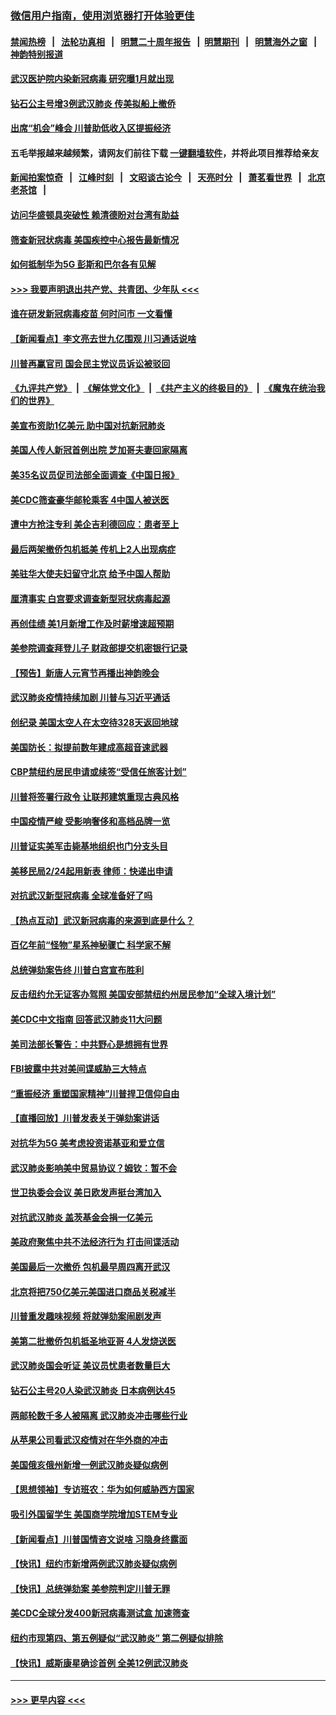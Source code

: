 ### [微信用户指南，使用浏览器打开体验更佳](https://github.com/gfw-breaker/banned-news1/blob/master/indexes/wechat-guide.md?t=0)
#### [禁闻热榜](热点新闻.md?t=0)  &nbsp;&nbsp;|&nbsp;&nbsp; [法轮功真相](https://github.com/gfw-breaker/truth/blob/master/README.md?t=0) &nbsp;&nbsp;|&nbsp;&nbsp; [明慧二十周年报告](https://github.com/gfw-breaker/mh-reports/blob/master/README.md?t=0) &nbsp;&nbsp;|&nbsp;&nbsp;[明慧期刊](https://github.com/gfw-breaker/mh-qikan) &nbsp;&nbsp;|&nbsp;&nbsp; [明慧海外之窗](https://github.com/gfw-breaker/mh-news/blob/master/README.md?t=0) &nbsp;&nbsp;|&nbsp;&nbsp; [神韵特别报道](https://github.com/gfw-breaker/mh-news/blob/master/shenyun.md?t=0)
#### [武汉医护院内染新冠病毒 研究曝1月就出现](../pages/nsc412/n11852928.md?t=02081522) 
#### [钻石公主号增3例武汉肺炎 传美拟船上撤侨](../pages/nsc412/n11853240.md?t=02081522) 
#### [出席“机会”峰会 川普助低收入区提振经济](../pages/nsc412/n11853232.md?t=02081522) 
#### 五毛举报越来越频繁，请网友们前往下载 [一键翻墙软件](https://github.com/gfw-breaker/ssr-accounts)，并将此项目推荐给亲友
#### [新闻拍案惊奇](https://github.com/gfw-breaker/banned-news1/blob/master/pages/link4.md) &nbsp;&nbsp;|&nbsp;&nbsp; [江峰时刻](https://github.com/gfw-breaker/banned-news1/blob/master/pages/link4.md) &nbsp;&nbsp;|&nbsp;&nbsp; [文昭谈古论今](https://github.com/gfw-breaker/banned-news1/blob/master/pages/link4.md) &nbsp;&nbsp;|&nbsp;&nbsp; [天亮时分](https://github.com/gfw-breaker/banned-news1/blob/master/pages/link4.md) &nbsp;&nbsp;|&nbsp;&nbsp; [萧茗看世界](https://github.com/gfw-breaker/banned-news1/blob/master/pages/link4.md) &nbsp;&nbsp;|&nbsp;&nbsp; [北京老茶馆](https://github.com/gfw-breaker/banned-news1/blob/master/pages/link4.md) &nbsp;&nbsp;|&nbsp;&nbsp; 
#### [访问华盛顿具突破性 赖清德盼对台湾有助益](../pages/nsc412/n11853129.md?t=02081522) 
#### [筛查新冠状病毒 美国疾控中心报告最新情况](../pages/nsc412/n11853070.md?t=02081522) 
#### [如何抵制华为5G 彭斯和巴尔各有见解](../pages/nsc412/n11852535.md?t=02081522) 
#### [>>> 我要声明退出共产党、共青团、少年队 <<<](https://github.com/begood0513/goodnews/blob/master/quit/letter.md) 
#### [谁在研发新冠病毒疫苗 何时问市 一文看懂](../pages/nsc412/n11852840.md?t=02081522) 
#### [【新闻看点】李文亮去世九亿围观 川习通话说啥](../pages/nsc412/n11852360.md?t=02081522) 
#### [川普再赢官司 国会民主党议员诉讼被驳回](../pages/nsc412/n11852287.md?t=02081522) 
#### [《九评共产党》](https://github.com/begood0513/9ping.md/blob/master/README.md) &nbsp;|&nbsp; [《解体党文化》](../../../../jtdwh.md/blob/master/README.md)  &nbsp;|&nbsp; [《共产主义的终极目的》](../../../../gczydzjmd.md/blob/master/README.md) &nbsp;|&nbsp; [《魔鬼在统治我们的世界》](../../../../mgztzwmdsj.md/blob/master/README.md) 
#### [美宣布资助1亿美元 助中国对抗新冠肺炎](../pages/nsc412/n11852531.md?t=02081522) 
#### [美国人传人新冠首例出院 芝加哥夫妻回家隔离](../pages/nsc412/n11852452.md?t=02081522) 
#### [美35名议员促司法部全面调查《中国日报》](../pages/nsc412/n11852435.md?t=02081522) 
#### [美CDC筛查豪华邮轮乘客 4中国人被送医](../pages/nsc412/n11852085.md?t=02081522) 
#### [遭中方抢注专利 美企吉利德回应：患者至上](../pages/nsc412/n11852037.md?t=02081522) 
#### [最后两架撤侨包机抵美 传机上2人出现病症](../pages/nsc412/n11852173.md?t=02081522) 
#### [美驻华大使夫妇留守北京 给予中国人帮助](../pages/nsc412/n11852165.md?t=02081522) 
#### [厘清事实 白宫要求调查新型冠状病毒起源](../pages/nsc412/n11852106.md?t=02081522) 
#### [再创佳绩 美1月新增工作及时薪增速超预期](../pages/nsc412/n11852174.md?t=02081522) 
#### [美参院调查拜登儿子 财政部提交机密银行记录](../pages/nsc412/n11851808.md?t=02081522) 
#### [【预告】新唐人元宵节再播出神韵晚会](../pages/nsc412/n11843192.md?t=02081522) 
#### [武汉肺炎疫情持续加剧 川普与习近平通话](../pages/nsc412/n11851613.md?t=02081522) 
#### [创纪录 美国太空人在太空待328天返回地球](../pages/nsc412/n11851266.md?t=02081522) 
#### [美国防长：拟提前数年建成高超音速武器](../pages/nsc412/n11850959.md?t=02081522) 
#### [CBP禁纽约居民申请或续签“受信任旅客计划”](../pages/nsc412/n11850857.md?t=02081522) 
#### [川普将签署行政令 让联邦建筑重现古典风格](../pages/nsc412/n11850654.md?t=02081522) 
#### [中国疫情严峻 受影响奢侈和高档品牌一览](../pages/nsc412/n11850319.md?t=02081522) 
#### [川普证实美军击毙基地组织也门分支头目](../pages/nsc412/n11850383.md?t=02081522) 
#### [美移民局2/24起用新表 律师：快递出申请](../pages/nsc412/n11848220.md?t=02081522) 
#### [对抗武汉新型冠病毒 全球准备好了吗](../pages/nsc412/n11850142.md?t=02081522) 
#### [【热点互动】武汉新冠病毒的来源到底是什么？](../pages/nsc412/n11849749.md?t=02081522) 
#### [百亿年前“怪物”星系神秘骤亡 科学家不解](../pages/nsc412/n11849863.md?t=02081522) 
#### [总统弹劾案告终 川普白宫宣布胜利](../pages/nsc412/n11849985.md?t=02081522) 
#### [反击纽约允无证客办驾照  美国安部禁纽约州居民参加“全球入境计划”](../pages/nsc412/n11849828.md?t=02081522) 
#### [美CDC中文指南 回答武汉肺炎11大问题](../pages/nsc412/n11849703.md?t=02081522) 
#### [美司法部长警告：中共野心是想拥有世界](../pages/nsc412/n11849769.md?t=02081522) 
#### [FBI披露中共对美间谍威胁三大特点](../pages/nsc412/n11849700.md?t=02081522) 
#### [“重振经济 重塑国家精神”川普捍卫信仰自由](../pages/nsc412/n11849641.md?t=02081522) 
#### [【直播回放】川普发表关于弹劾案讲话](../pages/nsc412/n11849472.md?t=02081522) 
#### [对抗华为5G 美考虑投资诺基亚和爱立信](../pages/nsc412/n11849510.md?t=02081522) 
#### [武汉肺炎影响美中贸易协议？姆钦：暂不会](../pages/nsc412/n11849497.md?t=02081522) 
#### [世卫执委会会议 美日欧发声挺台湾加入](../pages/nsc412/n11849433.md?t=02081522) 
#### [对抗武汉肺炎 盖茨基金会捐一亿美元](../pages/nsc412/n11848953.md?t=02081522) 
#### [美政府聚焦中共不法经济行为 打击间谍活动](../pages/nsc412/n11849322.md?t=02081522) 
#### [美国最后一次撤侨 包机最早周四离开武汉](../pages/nsc412/n11849395.md?t=02081522) 
#### [北京将把750亿美元美国进口商品关税减半](../pages/nsc412/n11848896.md?t=02081522) 
#### [川普重发趣味视频 将就弹劾案闹剧发声](../pages/nsc412/n11848715.md?t=02081522) 
#### [美第二批撤侨包机抵圣地亚哥 4人发烧送医](../pages/nsc412/n11847923.md?t=02081522) 
#### [武汉肺炎国会听证 美议员忧患者数量巨大](../pages/nsc412/n11844851.md?t=02081522) 
#### [钻石公主号20人染武汉肺炎 日本病例达45](../pages/nsc412/n11847823.md?t=02081522) 
#### [两邮轮数千多人被隔离 武汉肺炎冲击哪些行业](../pages/nsc412/n11847456.md?t=02081522) 
#### [从苹果公司看武汉疫情对在华外商的冲击](../pages/nsc412/n11847586.md?t=02081522) 
#### [美国俄亥俄州新增一例武汉肺炎疑似病例](../pages/nsc412/n11847714.md?t=02081522) 
#### [【思想领袖】专访班农：华为如何威胁西方国家](../pages/nsc412/n11847306.md?t=02081522) 
#### [吸引外国留学生 美国商学院增加STEM专业](../pages/nsc412/n11847417.md?t=02081522) 
#### [【新闻看点】川普国情咨文说啥 习隐身终露面](../pages/nsc412/n11847016.md?t=02081522) 
#### [【快讯】纽约市新增两例武汉肺炎疑似病例](../pages/nsc412/n11847250.md?t=02081522) 
#### [【快讯】总统弹劾案 美参院判定川普无罪](../pages/nsc412/n11847316.md?t=02081522) 
#### [美CDC全球分发400新冠病毒测试盒 加速筛查](../pages/nsc412/n11847260.md?t=02081522) 
#### [纽约市现第四、第五例疑似“武汉肺炎”   第二例疑似排除](../pages/nsc412/n11847332.md?t=02081522) 
#### [【快讯】威斯康星确诊首例 全美12例武汉肺炎](../pages/nsc412/n11847162.md?t=02081522) 

----
#### [ >>> 更早内容 <<< ](../indexes/nsc412-earlier.md)

